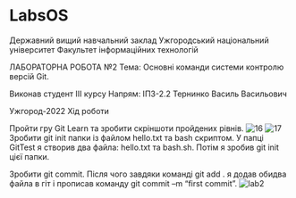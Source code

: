 # LabsOS
Державний вищий навчальний заклад Ужгородський національний університет Факультет інформаційних технологій

ЛАБОРАТОРНА РОБОТА №2 Тема: Основні команди системи контролю версій Git.

Виконав студент ІIІ курсу Напрям: ІПЗ-2.2 Тернинко Василь Васильович

Ужгород-2022 Хід роботи

Пройти гру Git Learn та зробити скріншоти пройдених рівнів.
![16](https://user-images.githubusercontent.com/99879459/224990256-d8f6f853-abb7-47cd-8561-e7148b4f400e.png)
![17](https://user-images.githubusercontent.com/99879459/224990285-fb303ae7-8054-42fa-8b45-4bf018e869be.png)
Зробити git init папки із файлом hello.txt та bash скриптом. У папці GitTest я створив два файла: hello.txt та bash.sh. Потім я зробив git init цієї папки.

Зробити git commit. Після чого завдяки команді git add . я додав обидва файла в гіт і прописав команду git commit –m “first commit”.
![lab2](https://user-images.githubusercontent.com/99879459/224990693-b38e7ebf-62e9-4d54-a8c3-06c80178f778.png)

